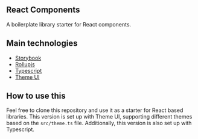 ## React Components

A boilerplate library starter for React components.

## Main technologies

- [Storybook](https://storybook.js.org/)
- [Rollupjs](https://rollupjs.org/guide/en/)
- [Typescript](https://www.typescriptlang.org/)
- [Theme UI](https://theme-ui.com/)

## How to use this

Feel free to clone this repository and use it as a starter for React based libraries. This version is set up with Theme UI, supporting different themes based on the `src/theme.ts` file. Additionally, this version is also set up with Typescript.
